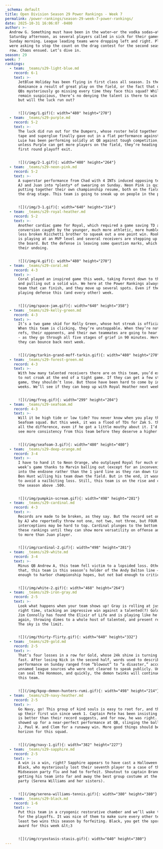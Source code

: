 ```yaml
---
_schema: default
title: Open Division Season 29 Power Rankings - Week 7
permalink: /power-rankings/season-29-week-7-power-rankings/
date: 2025-10-31 16:06:07 -0400
author: >-
  Andrew G. Something must have been in the water–or the vodka sodas–at Trade on
  Saturday afternoon, as several players called in sick for their games on
  Sunday morning. League leading teams were dropping left and right. Players
  were asking to stop the count on the drag contest for the second season in a
  row. Chaos ensued. Let’s dive in. 
season: 29
week: 7
rankings:
  - team: _teams/s29-light-blue.md
    record: 6-1
    text: >-
      JetBlue Holiday has been flying in first class all season. Is their
      dominance a result of great play on the field, or the fact that opposing
      QBs mysteriously go missing every time they face this squad? While we
      remain suspicious, there’s no denying the talent is there to win it all,
      but will the luck run out?


      ![](/img/1.gif){: width="480" height="270"}
  - team: _teams/s29-purple.md
    record: 5-2
    text: >-
      The luck did run out for the Dumpers, whose roster held together with duct
      tape and superglue finally gave out in a flat performance against Seafoam.
      Luie has been performing solidly at QB against tough competition, but
      unless Purple can get more players on the field, they’re heading for a
      first round playoff exit.


      ![](/img/2-1.gif){: width="480" height="264"}
  - team: _teams/s29-neon-pink.md
    record: 5-2
    text: >-
      A superstar performance from Chad with 4 INTs induced opposing teammates
      AJ and Juan into *plenty* of swearing on Sunday. Neon Pink is quietly
      putting together their own championship resume, both on the field and on
      the drag stage. This team is going to sneak up on people in the playoffs.


      ![](/img/3-1.gif){: width="640" height="314"}
  - team: _teams/s29-royal-heather.md
    record: 5-2
    text: >-
      Another cardiac game for Royal, which required a game saving TD and
      conversion caught by the younger, much more athletic, more humble and far
      less broken Ricchetti brother to squeak out a one point win. Rookie Gerel
      is playing at an MVP level and several receivers are stepping up across
      the board. But the defense is leaving some question marks, which could be
      their undoing.


      ![](/img/4.gif){: width="480" height="270"}
  - team: _teams/s29-coral.md
    record: 4-3
    text: >-
      Coral played an inspired game this week, taking Forest down to the wire
      and pulling out a solid win. We here at the Power Rankings always value a
      team that can finish, and they move up several spots. Even if they skipped
      playing defense this (and every other) week.


      ![](/img/space-jam.gif){: width="640" height="358"}
  - team: _teams/s29-kelly-green.md
    record: 4-3
    text: >-
      It’s a two game skid for Kelly Green, whose hot streak is officially over.
      When this team is clicking, they’re unstoppable. When they’re not…the
      refs, their opponents, and their own teammates are going to hear about it
      - as they go through all five stages of grief in 90 minutes. Here’s hoping
      they can bounce back next week.


      ![](/img/tarkin-grand-moff-tarkin.gif){: width="480" height="270"}
  - team: _teams/s29-forest-green.md
    record: 4-3
    text: >-
      With how many talented receivers there are on this team, you’d expect them
      to not croak at the end of a tight game. If they can get a few stops per
      game, they shouldn’t lose. But those have been hard to come by in recent
      weeks. We’ll see if they can keep up with Royal Heather next week.


      ![](/img/frog.gif){: width="299" height="204"}
  - team: _teams/s29-seafoam.md
    record: 4-3
    text: >-
      Will it be high tide or low tide? You never know when you play this
      Seafoam squad. But this week, it was a flood of TDs for Zak S. that made
      all the difference, even if he got a little mouthy about it. I’d like to
      see more consistency from this team before they deserve a higher ranking.


      ![](/img/seafoam-3.gif){: width="480" height="480"}
  - team: _teams/s29-deep-orange.md
    record: 3-4
    text: >-
      I have to hand it to Neon Orange, who outplayed Royal for much of this
      week’s game thanks to Marvin balling out (except for an inconvenient step
      into the endzone rather than the 1 yard line as they ran down time) and
      Ben Hunt willing his team down the field. But in the end, it wasn’t enough
      to avoid a nailbiting loss. Still, this team is on the rise and could end
      the season above .500.


      ![](/img/pumpkin-scream.gif){: width="498" height="281"}
  - team: _teams/s29-cardinal.md
    record: 4-3
    text: >-
      Records are made to be broken, as they say. But the record set on Sunday
      by AJ who reportedly threw not one, not two, not three, but FOUR
      interceptions may be hard to top. Cardinal plunges to the bottom half of
      these rankings until they can show more versatility on offense and throw
      to more than Juan player.


      ![](/img/cardinal-2.gif){: width="498" height="281"}
  - team: _teams/s29-white.md
    record: 3-4
    text: >-
      Minus QB Andrew A, this team fell victim to a lopsided loss. Other than
      that, this team is this season’s holder of the Andy Dalton line – not good
      enough to harbor championship hopes, but not bad enough to criticize.


      ![](/img/white-2.gif){: width="468" height="264"}
  - team: _teams/s29-iron-gray.md
    record: 2-5
    text: >-
      Look what happens when your team shows up! Gray is rolling at just the
      right time, stacking an impressive win against a talented(?) Gold team.
      Jim Connolly has found the Elixir of Life and is playing like he’s 39
      again, throwing dimes to a whole host of talented, and present receivers.
      The sky is the limit.


      ![](/img/thirty-flirty.gif){: width="640" height="332"}
  - team: _teams/s29-gold.md
    record: 2-5
    text: >-
      That’s four losses in a row for Gold, whose 24k shine is turning into rust
      fast. After losing Nick in the second half, words used to describe Gold’s
      performance on Sunday ranged from “blowout” to “a disaster,” according to
      unnamed league sources who were not cleared to speak publicly. Unless they
      can seal the Honmoon, and quickly, the demon twinks will continue to bury
      this team.


      ![](/img/kpop-demon-hunters-rumi.gif){: width="498" height="214"}
  - team: _teams/s29-navy-heather.md
    record: 2-5
    text: >-
      Go Navy, go! This group of kind souls is easy to root for, and they picked
      up their first win since week 1. Captain Pete has been insisting his team
      is better than their record suggests, and for now, he was right. Andre
      showed up for a near-perfect performance at QB, slinging the ball to Mark
      J, Paul W. and Clem for a runaway win. More good things should be on the
      horizon for this squad.


      ![](/img/navy-1.gif){: width="382" height="227"}
  - team: _teams/s29-sapphire.md
    record: 2-5
    text: >-
      A win is a win, right? Sapphire appears to have cast a Halloween spell on
      Black, who mysteriously lost their seventh player to a case of the
      Midseason party flu and had to forfeit. Shoutout to captain Brandon for
      getting his team into far and away the best group costume at the Midseason
      party (Serena Williams and her sisters).


      ![](/img/serena-williams-tennis.gif){: width="380" height="380"}
  - team: _teams/s29-black.md
    record: 1-6
    text: >-
      Put this team in a cryogenic restorative chamber and we’ll wake them up
      for the playoffs. It was nice of them to make sure every other team had at
      least two wins this season by forfeiting. Black, you get the sportsmanship
      award for this week &lt;3


      ![](/img/cryostasis-stasis.gif){: width="640" height="380"}
---
```

